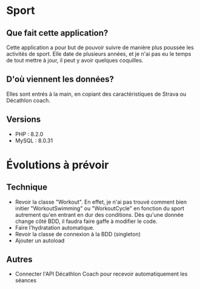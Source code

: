 # Sport

## Que fait cette application?
Cette application a pour but de pouvoir suivre de manière plus poussée les activités de sport.
Elle date de plusieurs années, et je n'ai pas eu le temps de tout mettre à jour, il peut y avoir quelques coquilles.

## D'où viennent les données?
Elles sont entrés à la main, en copiant des caractéristiques de Strava ou Décathlon coach.

## Versions
 * PHP : 8.2.0
 * MySQL : 8.0.31

# Évolutions à prévoir

## Technique
* Revoir la classe "Workout". En effet, je n'ai pas trouvé comment bien initier "WorkoutSwimming" ou "WorkoutCycle" en fonction du sport autrement qu'en entrant en dur des conditions. Dès qu'une donnée change côté BDD, il faudra faire gaffe à modifier le code.
* Faire l'hydratation automatique.
* Revoir la classe de connexion à la BDD (singleton)
* Ajouter un autoload

## Autres
* Connecter l'API Décathlon Coach pour recevoir automatiquement les séances
